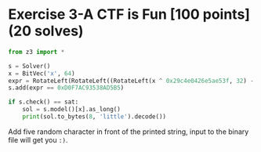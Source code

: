 # Exercise 3-A CTF is Fun [100 points] (20 solves)
```python
from z3 import *

s = Solver()
x = BitVec('x', 64)
expr = RotateLeft(RotateLeft((RotateLeft(x ^ 0x29c4e0426e5ae53f, 32) - 0x40d8d1485e843ea8), 32) + 0x7204bb56150aa739, 32) ^ 0xd5912ad9c3bee799
s.add(expr == 0xD0F7AC93538AD5B5)

if s.check() == sat:
    sol = s.model()[x].as_long()
    print(sol.to_bytes(8, 'little').decode())
```
Add five random character in front of the printed string, input to the binary file will get you `:)`.